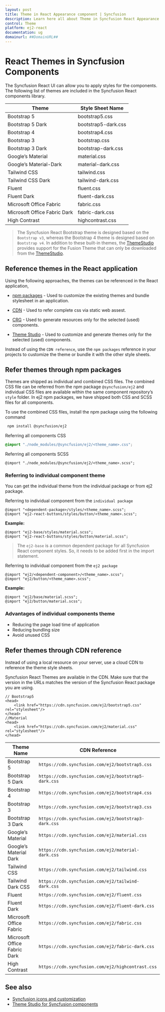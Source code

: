 ```yaml
---
layout: post
title: Theme in React Appearance component | Syncfusion
description: Learn here all about Theme in Syncfusion React Appearance component of Syncfusion Essential JS 2 and more.
control: Theme 
platform: ej2-react
documentation: ug
domainurl: ##DomainURL##
---
```


# React Themes in Syncfusion Components

The Syncfusion React UI can allow you to apply styles for the components. The following list of themes are included in the Syncfusion React components library.

|Theme  |Style Sheet Name|
|--------|--------|
|Bootstrap 5    | bootstrap5.css |
|Bootstrap 5 Dark   | bootstrap5-dark.css |
|Bootstrap 4    | bootstrap4.css |
|Bootstrap 3    | bootstrap.css |
|Bootstrap 3 Dark   | bootstrap-dark.css |
|Google’s Material | material.css |
|Google’s Material-Dark | material-dark.css |
|Tailwind CSS | tailwind.css |
|Tailwind CSS Dark | tailwind-dark.css |
|Fluent | fluent.css |
|Fluent Dark | fluent-dark.css |
|Microsoft Office Fabric | fabric.css |
|Microsoft Office Fabric Dark | fabric-dark.css |
|High Contrast | highcontrast.css |

> The Syncfusion React Bootstrap theme is designed based on the `Bootstrap v3`, whereas the Bootstrap 4 theme is designed based on `Bootstrap v4`. In addition to these built-in themes, the [ThemeStudio](https://ej2.syncfusion.com/react/documentation/appearance/theme-studio/) provides support for the Fusion Theme that can only be downloaded from the [ThemeStudio](https://ej2.syncfusion.com/themestudio/?theme=fusion).

## Reference themes in the React application

Using the following approaches, the themes can be referenced in the React application,

* [npm packages](#refer-themes-through-npm-packages) - Used to customize the existing themes and bundle stylesheet in an application.

* [CDN](#refer-themes-through-cdn-reference) - Used to refer complete css via static web assest.

* [CRG](https://ej2.syncfusion.com/javascript/documentation/common/custom-resource-generator/) - Used to generate resources only for the selected (used) components.

* [Theme Studio](https://ej2.syncfusion.com/react/documentation/appearance/theme-studio/) - Used to customize and generate themes only for the selected (used) components.

Instead of using the `CDN reference`, use the `npm packages` reference in your projects to customize the theme or bundle it with the other style sheets.

## Refer themes through npm packages

Themes are shipped as individual and combined CSS files. The combined CSS file can be referred from the npm package `@syncfusion/ej2` and individual CSS files are available within the same component repository’s `style` folder. In ej2 npm packages, we have shipped both CSS and SCSS files for all components.

To use the combined CSS files, install the npm package using the following command

```bash
 npm install @syncfusion/ej2
```

Referring all components CSS

```css
@import "./node_modules/@syncfusion/ej2/<theme_name>.css";
```

Referring all components SCSS

```
@import "./node_modules/@syncfusion/ej2/<theme_name>.scss";
```

### Referring to individual component theme

You can get the individual theme from the individual package or from ej2 package.

Referring to individual component from the `individual package`

```
@import "<dependent-package>/styles/<theme_name>.scss";
@import "ej2-react-buttons/styles/button/<theme_name>.scss";
```

**Example:**

```
@import "ej2-base/styles/material.scss";
@import "ej2-react-buttons/styles/button/material.scss";
```

> The `ej2-base` is a common dependent package for all Syncfusion React component styles. So, it needs to be added first in the import statement.

Referring to individual component from the `ej2 package`

```
@import "ej2/<dependent-component>/<theme_name>.scss";
@import "ej2/button/<theme_name>.scss";
```

**Example:**

```
@import "ej2/base/material.scss";
@import "ej2/button/material.scss";
```

### Advantages of individual components theme

* Reducing the page load time of application
* Reducing bundling size
* Avoid unused CSS

## Refer themes through CDN reference

Instead of using a local resource on your server, use a cloud CDN to reference the theme style sheets.

Syncfusion React Themes are available in the CDN. Make sure that the version in the URLs matches the version of the Syncfusion React package you are using.

```
// Bootstrap5
<head>
    <link href="https://cdn.syncfusion.com/ej2/bootstrap5.css" rel="stylesheet"/>
</head>
//Material
<head>
    <link href="https://cdn.syncfusion.com/ej2/material.css" rel="stylesheet"/>
</head>
```

| Theme Name | CDN Reference |
|--- | --- |
| Bootstrap 5 | `https://cdn.syncfusion.com/ej2/bootstrap5.css`         |
| Bootstrap 5 Dark| `https://cdn.syncfusion.com/ej2/bootstrap5-dark.css`         |
| Bootstrap 4 | `https://cdn.syncfusion.com/ej2/bootstrap4.css`      |
| Bootstrap 3 | `https://cdn.syncfusion.com/ej2/bootstrap3.css`      |
| Bootstrap 3 Dark| `https://cdn.syncfusion.com/ej2/bootstrap3-dark.css`      |
| Google’s Material | `https://cdn.syncfusion.com/ej2/material.css`         |
| Google’s Material Dark | `https://cdn.syncfusion.com/ej2/material-dark.css`       |
| Tailwind CSS | `https://cdn.syncfusion.com/ej2/tailwind.css`         |
| Tailwind Dark CSS | `https://cdn.syncfusion.com/ej2/tailwind-dark.css`       |
| Fluent | `https://cdn.syncfusion.com/ej2/fluent.css`    |
| Fluent Dark | `https://cdn.syncfusion.com/ej2/fluent-dark.css` |
| Microsoft Office Fabric  | `https://cdn.syncfusion.com/ej2/fabric.css`       |
| Microsoft Office Fabric Dark | `https://cdn.syncfusion.com/ej2/fabric-dark.css`    |
| High Contrast  | `https://cdn.syncfusion.com/ej2/highcontrast.css`              |

## See also

* [Syncfusion icons and customization](../appearance/icons/)
* [Theme Studio for Syncfusion components](../appearance/theme-studio/)
